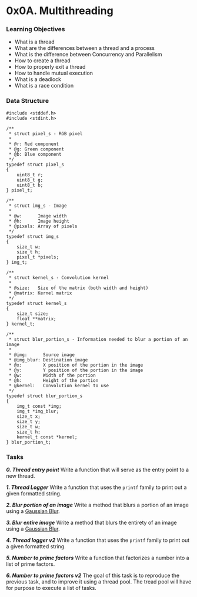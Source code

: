 # 0x0A. Multithreading

### Learning Objectives

- What is a thread
- What are the differences between a thread and a process
- What is the difference between Concurrency and Parallelism
- How to create a thread
- How to properly exit a thread
- How to handle mutual execution
- What is a deadlock
- What is a race condition

### Data Structure

```
#include <stddef.h>
#include <stdint.h>

/**
 * struct pixel_s - RGB pixel
 *
 * @r: Red component
 * @g: Green component
 * @b: Blue component
 */
typedef struct pixel_s
{
    uint8_t r;
    uint8_t g;
    uint8_t b;
} pixel_t;

/**
 * struct img_s - Image
 *
 * @w:      Image width
 * @h:      Image height
 * @pixels: Array of pixels
 */
typedef struct img_s
{
    size_t w;
    size_t h;
    pixel_t *pixels;
} img_t;

/**
 * struct kernel_s - Convolution kernel
 *
 * @size:   Size of the matrix (both width and height)
 * @matrix: Kernel matrix
 */
typedef struct kernel_s
{
    size_t size;
    float **matrix;
} kernel_t;

/**
 * struct blur_portion_s - Information needed to blur a portion of an image
 *
 * @img:      Source image
 * @img_blur: Destination image
 * @x:        X position of the portion in the image
 * @y:        Y position of the portion in the image
 * @w:        Width of the portion
 * @h:        Height of the portion
 * @kernel:   Convolution kernel to use
 */
typedef struct blur_portion_s
{
    img_t const *img;
    img_t *img_blur;
    size_t x;
    size_t y;
    size_t w;
    size_t h;
    kernel_t const *kernel;
} blur_portion_t;
```

### Tasks

_**0. Thread entry point**_
Write a function that will serve as the entry point to a new thread.

_**1. Thread Logger**_
Write a function that uses the `printf` family to print out a given formatted string.

_**2. Blur portion of an image**_
Write a method that blurs a portion of an image using a [Gaussian Blur](https://youtu.be/C_zFhWdM4ic).

_**3. Blur entire image**_
Write a method that blurs the entirety of an image using a [Gaussian Blur](https://youtu.be/C_zFhWdM4ic).

_**4. Thread logger v2**_
Write a function that uses the `printf` family to print out a given formatted string.

_**5. Number to prime factors**_
Write a function that factorizes a number into a list of prime factors.

_**6. Number to prime factors v2**_
The goal of this task is to reproduce the previous task, and to improve it using a thread pool. The tread pool will have for purpose to execute a list of tasks.
